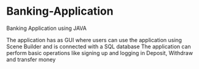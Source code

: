 # Banking-Application
Banking Application using JAVA

The application has as GUI where users can use the application using Scene Builder and is connected with a SQL database 
The application can perform basic operations like signing up and logging in 
Deposit, Withdraw and transfer money 


